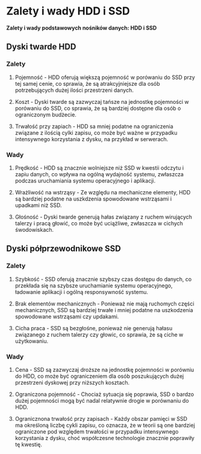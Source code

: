 # **Zalety i wady HDD i SSD**

**Zalety i wady podstawowych nośników danych: HDD i SSD**

## **Dyski twarde HDD**

### **Zalety**

1. Pojemność - HDD oferują większą pojemność w porówaniu do SSD przy tej samej cenie, co sprawia, że są atrakcyjniejsze dla osób potrzebujących dużej ilości przestrzeni danych.

2. Koszt - Dyski twarde są zazwyczaj tańsze na jednostkę pojemności w porówaniu do SSD, co sprawia, że są bardziej dostępne dla osób o ograniczonym budżecie.

3. Trwałość przy zapiach - HDD sa mniej podatne na ograniczenia związane z ilością cylki zapisu, co może być ważne w przypadku intensywnego korzystania z dysku, na przykład w serwerach.

### **Wady**

1. Prędkość - HDD są znacznie wolniejsze niż SSD w kwestii odczytu i zapiu danych, co wpływa na ogólną wydajność systemu, zwłaszcza podczas uruchamiania systemu operacyjnego i aplikacji.

2. Wrażliwość na wstrząsy - Ze względu na mechaniczne elementy, HDD są bardziej podatne na uszkdzenia spowodowane wstrząsami i upadkami niż SSD.

3. Głośność - Dyski twarde generują hałas związany z ruchem wirujących talerzy i pracą głowić, co może być uciążliwe, zwłaszcza w cichych śwodowiskach.

## **Dyski półprzewodnikowe SSD**

### **Zalety**

1. Szybkość - SSD oferują znacznie szybszy czas dostępu do danych, co przekłada się na szybsze uruchamianie systemu operacyjnego, ładowanie aplikacji i ogólną responsywność systemu.

2. Brak elementów mechanicznych - Ponieważ nie mają ruchomych części mechanicznych, SSD są bardziej trwałe i mniej podatne na uszkodzenia spowodowane wstrząsami czy updakami.

3. Cicha praca - SSD są bezgłośne, ponieważ nie generują hałasu związanego z ruchem talerzy czy głowic, co sprawia, że są ciche w użytkowaniu.

### **Wady**

1. Cena - SSD są zazwyczaj droższe na jednostkę pojemności w porówniu do HDD, co może być ograniczeniem dla osób poszukujących dużej przestrzeni dyskowej przy niższych kosztach.

2. Ograniczona pojemność - Chociaż sytuacja się poprawia, SSD o bardzo dużej pojemności mogą być nadal relatywnie drogie w porównaniu do HDD.

3. Ogranicznona trwałość przy zapisach - Każdy obszar pamięci w SSD ma określoną liczbę cykli zapisu, co oznacza, że w teorii są one bardziej ograniczone pod względem trwałości w przypadku intensywnego korzystania z dysku, choć współczesne technologie znacznie poprawiły tę kwestię.
